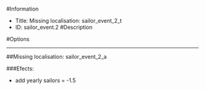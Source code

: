 #Information
 - Title: Missing localisation: sailor_event_2_t
 - ID: sailor_event.2
#Description

#Options

___
##Missing localisation: sailor_event_2_a

###Efects:<ul><li>add yearly sailors = -1.5</li></ul>
